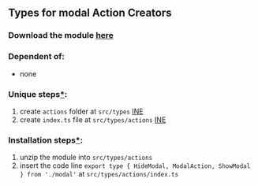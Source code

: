 ## Types for modal Action Creators

### Download the module [here](https://drive.google.com/uc?id=1-6CojpeQe2-zRBMk8W6UDejcRmQ0h-Gw&export=download)

### Dependent of:
- none

### Unique steps[*](https://github.com/Braint-Tech/template-web#unique-steps):
1. create `actions` folder at `src/types` [INE](https://github.com/Braint-Tech/template-web#ine)
1. create `index.ts` file at `src/types/actions` [INE](https://github.com/Braint-Tech/template-web#ine)

### Installation steps[*](https://github.com/Braint-Tech/template-web#installation-steps):
1. unzip the module into `src/types/actions`
1. insert the code line `export type { HideModal, ModalAction, ShowModal } from './modal'` at `src/types/actions/index.ts`